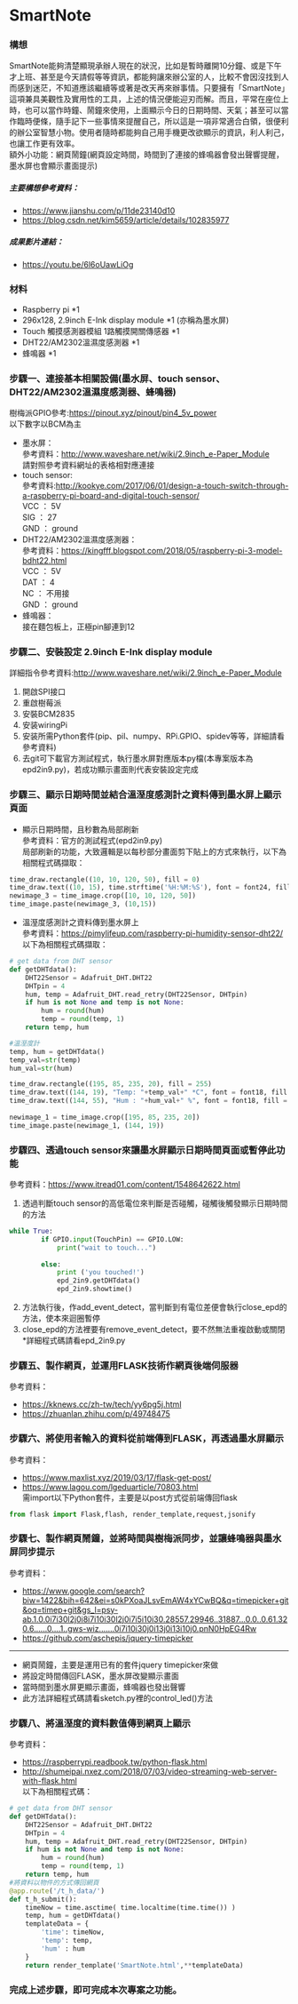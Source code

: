 # SmartNote
### 構想
SmartNote能夠清楚顯現承辦人現在的狀況，比如是暫時離開10分鐘、或是下午才上班、甚至是今天請假等等資訊，都能夠讓來辦公室的人，比較不會因沒找到人而感到迷茫，不知道應該繼續等或著是改天再來辦事情。只要擁有「SmartNote」這項兼具美觀性及實用性的工具，上述的情況便能迎刃而解。而且，平常在座位上時，也可以當作時鐘、鬧鐘來使用，上面顯示今日的日期時間、天氣；甚至可以當作臨時便條，隨手記下一些事情來提醒自己，所以這是一項非常適合白領，很便利的辦公室智慧小物。使用者隨時都能夠自己用手機更改欲顯示的資訊，利人利己，也讓工作更有效率。
<br>額外小功能：網頁鬧鐘(網頁設定時間，時間到了連接的蜂鳴器會發出聲響提醒，墨水屏也會顯示畫面提示)<br>
##### 主要構想參考資料：<br>
* https://www.jianshu.com/p/11de23140d10<br>
* https://blog.csdn.net/kim5659/article/details/102835977<br>
##### 成果影片連結：<br>
* https://youtu.be/6l6oUawLiOg<br>
### 材料
* Raspberry pi *1
* 296x128, 2.9inch E-Ink display module *1 (亦稱為墨水屏)
* Touch 觸摸感測器模組 1路觸摸開關傳感器  *1
* DHT22/AM2302溫濕度感測器 *1
* 蜂鳴器 *1
### 步驟一、連接基本相關設備(墨水屏、touch sensor、DHT22/AM2302溫濕度感測器、蜂鳴器)
樹梅派GPIO參考:https://pinout.xyz/pinout/pin4_5v_power<br>
以下數字以BCM為主
* 墨水屏：<br>
參考資料：http://www.waveshare.net/wiki/2.9inch_e-Paper_Module<br>
請對照參考資料網址的表格相對應連接<br>
* touch sensor:<br>
參考資料:http://kookye.com/2017/06/01/design-a-touch-switch-through-a-raspberry-pi-board-and-digital-touch-sensor/<br>
VCC ： 5V<br>
SIG ： 27<br>
GND ： ground<br>
* DHT22/AM2302溫濕度感測器：<br>
參考資料：https://kingfff.blogspot.com/2018/05/raspberry-pi-3-model-bdht22.html<br>
VCC ： 5V<br>
DAT ： 4<br>
NC ： 不用接<br>
GND ： ground<br>
* 蜂鳴器：<br>
接在麵包板上，正極pin腳連到12
### 步驟二、安裝設定 2.9inch E-Ink display module
詳細指令參考資料:http://www.waveshare.net/wiki/2.9inch_e-Paper_Module<br>
1. 開啟SPI接口<br>
2. 重啟樹莓派<br>
3. 安裝BCM2835<br> 
4. 安装wiringPi<br>
5. 安装所需Python套件(pip、pil、numpy、RPi.GPIO、spidev等等，詳細請看參考資料)<br>
3. 去git可下載官方測試程式，執行墨水屏對應版本py檔(本專案版本為epd2in9.py)，若成功顯示畫面則代表安裝設定完成<br>
### 步驟三、顯示日期時間並結合溫溼度感測計之資料傳到墨水屏上顯示頁面
* 顯示日期時間，且秒數為局部刷新<br>
參考資料：官方的測試程式(epd2in9.py)<br>
局部刷新的功能，大致邏輯是以每秒部分畫面剪下貼上的方式來執行，以下為相關程式碼擷取：
```python
time_draw.rectangle((10, 10, 120, 50), fill = 0)
time_draw.text((10, 15), time.strftime('%H:%M:%S'), font = font24, fill = 255)
newimage_3 = time_image.crop([10, 10, 120, 50])
time_image.paste(newimage_3, (10,15))
```
* 溫溼度感測計之資料傳到墨水屏上<br>
參考資料：https://pimylifeup.com/raspberry-pi-humidity-sensor-dht22/<br>
以下為相關程式碼擷取：
```python
# get data from DHT sensor
def getDHTdata():
    DHT22Sensor = Adafruit_DHT.DHT22
    DHTpin = 4
    hum, temp = Adafruit_DHT.read_retry(DHT22Sensor, DHTpin)
    if hum is not None and temp is not None:
        hum = round(hum)
        temp = round(temp, 1)
    return temp, hum 
```

```python
#溫溼度計
temp, hum = getDHTdata()
temp_val=str(temp)
hum_val=str(hum)

time_draw.rectangle((195, 85, 235, 20), fill = 255)
time_draw.text((144, 19), "Temp: "+temp_val+" *C", font = font18, fill = 0) 
time_draw.text((144, 55), "Hum : "+hum_val+" %", font = font18, fill = 0)
                        
newimage_1 = time_image.crop([195, 85, 235, 20])
time_image.paste(newimage_1, (144, 19))  
```


### 步驟四、透過touch sensor來讓墨水屏顯示日期時間頁面或暫停此功能
參考資料：https://www.itread01.com/content/1548642622.html
1. 透過判斷touch sensor的高低電位來判斷是否碰觸，碰觸後觸發顯示日期時間的方法<br>
```python
while True:
		if GPIO.input(TouchPin) == GPIO.LOW:
			print("wait to touch...")
				
		else:
			print ('you touched!')
			epd_2in9.getDHTdata()
			epd_2in9.showtime()
```
2. 方法執行後，作add_event_detect，當判斷到有電位差便會執行close_epd的方法，使本來迴圈暫停<br>
3. close_epd的方法裡要有remove_event_detect，要不然無法重複啟動或關閉<br>
*詳細程式碼請看epd_2in9.py

### 步驟五、製作網頁，並運用FLASK技術作網頁後端伺服器
參考資料：<br>
* https://kknews.cc/zh-tw/tech/yy6pg5j.html<br>
* https://zhuanlan.zhihu.com/p/49748475
### 步驟六、將使用者輸入的資料從前端傳到FLASK，再透過墨水屏顯示
參考資料：<br>
* https://www.maxlist.xyz/2019/03/17/flask-get-post/<br>
* https://www.lagou.com/lgeduarticle/70803.html<br>
需import以下Python套件，主要是以post方式從前端傳回flask
```python
from flask import Flask,flash, render_template,request,jsonify
```
### 步驟七、製作網頁鬧鐘，並將時間與樹梅派同步，並讓蜂鳴器與墨水屏同步提示
參考資料：<br>
* https://www.google.com/search?biw=1422&bih=642&ei=s0kPXoaJLsvEmAW4xYCwBQ&q=timepicker+git&oq=timep+git&gs_l=psy-ab.1.0.0i7i30l2j0i8i7i10i30l2j0i7i5i10i30.28557.29946..31887...0.0..0.61.320.6......0....1..gws-wiz.......0i7i10i30j0i13j0i13i10j0.pnN0HpEG4Rw<br>
* https://github.com/aschepis/jquery-timepicker<br>
___
* 網頁鬧鐘，主要是運用已有的套件jquery timepicker來做<br>
* 將設定時間傳回FLASK，墨水屏改變顯示畫面<br>
* 當時間到墨水屏更顯示畫面，蜂鳴器也發出聲響<br>
* 此方法詳細程式碼請看sketch.py裡的control_led()方法<br>

### 步驟八、將溫溼度的資料數值傳到網頁上顯示
參考資料：<br>
* https://raspberrypi.readbook.tw/python-flask.html<br>
* http://shumeipai.nxez.com/2018/07/03/video-streaming-web-server-with-flask.html<br>
以下為相關程式碼：

```python
# get data from DHT sensor
def getDHTdata():
    DHT22Sensor = Adafruit_DHT.DHT22
    DHTpin = 4
    hum, temp = Adafruit_DHT.read_retry(DHT22Sensor, DHTpin)
    if hum is not None and temp is not None:
        hum = round(hum)
        temp = round(temp, 1)
    return temp, hum
#將資料以物件的方式傳回網頁
@app.route('/t_h_data/')
def t_h_submit():
    timeNow = time.asctime( time.localtime(time.time()) )
    temp, hum = getDHTdata()
    templateData = {
        'time': timeNow,
        'temp': temp,
        'hum' : hum
    }
    return render_template('SmartNote.html',**templateData)
```
### 完成上述步驟，即可完成本次專案之功能。
